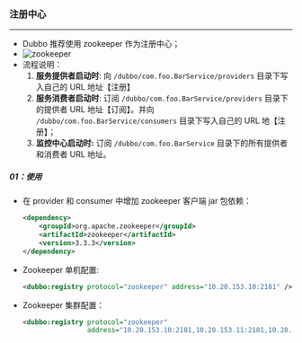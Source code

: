 ### 注册中心

------

- Dubbo 推荐使用 zookeeper 作为注册中心；
- ![zookeeper](/Users/likang/Code/Git/Middleware/Zookeeper/photo/zookeeper.png)
- 流程说明：
  1. **服务提供者启动时**: 向 `/dubbo/com.foo.BarService/providers` 目录下写入自己的 URL 地址【注册】
  2. **服务消费者启动时**: 订阅 `/dubbo/com.foo.BarService/providers` 目录下的提供者 URL 地址【订阅】。并向 `/dubbo/com.foo.BarService/consumers` 目录下写入自己的 URL 地【注册】；
  3. **监控中心启动时:** 订阅 `/dubbo/com.foo.BarService` 目录下的所有提供者和消费者 URL 地址。

##### 01：使用

- 在 provider 和 consumer 中增加 zookeeper 客户端 jar 包依赖：

  ```xml
  <dependency>
      <groupId>org.apache.zookeeper</groupId>
      <artifactId>zookeeper</artifactId>
      <version>3.3.3</version>
  </dependency>
  ```

- Zookeeper 单机配置:

  ```xml
  <dubbo:registry protocol="zookeeper" address="10.20.153.10:2181" />
  ```

- Zookeeper 集群配置：

  ```xml
  <dubbo:registry protocol="zookeeper" 
                  address="10.20.153.10:2181,10.20.153.11:2181,10.20.153.12:2181" />
  ```